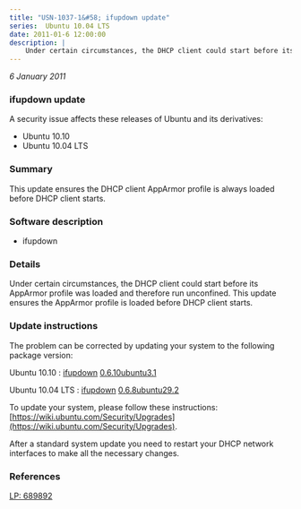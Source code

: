 ```yaml
---
title: "USN-1037-1&#58; ifupdown update"
series:  Ubuntu 10.04 LTS
date: 2011-01-6 12:00:00
description: |
    Under certain circumstances, the DHCP client could start before its AppArmor profile was loaded and therefore run unconfined. This update ensures the AppArmor profile is loaded before DHCP client starts. 
--- 
```

 
 

*6 January 2011*

### ifupdown update

A security issue affects these releases of Ubuntu and its derivatives:

* Ubuntu 10.10
* Ubuntu 10.04 LTS

### Summary

This update ensures the DHCP client AppArmor profile is always loaded before DHCP client starts.

### Software description

* ifupdown 

### Details

Under certain circumstances, the DHCP client could start before its AppArmor profile was loaded and therefore run unconfined. This update ensures the AppArmor profile is loaded before DHCP client starts. 

### Update instructions

The problem can be corrected by updating your system to the following package version:

Ubuntu 10.10
 : [ifupdown](https://launchpad.net/ubuntu/+source/ifupdown) <span> [0.6.10ubuntu3.1](https://launchpad.net/ubuntu/+source/ifupdown/0.6.10ubuntu3.1) </span> 

Ubuntu 10.04 LTS
 : [ifupdown](https://launchpad.net/ubuntu/+source/ifupdown) <span> [0.6.8ubuntu29.2](https://launchpad.net/ubuntu/+source/ifupdown/0.6.8ubuntu29.2) </span> 

To update your system, please follow these instructions: [https://wiki.ubuntu.com/Security/Upgrades](https://wiki.ubuntu.com/Security/Upgrades).

After a standard system update you need to restart your DHCP network interfaces to make all the necessary changes. 

### References

 
 [LP: 689892](https://launchpad.net/bugs/689892)
 

